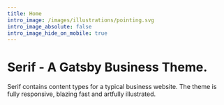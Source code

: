 ```yaml
---
title: Home
intro_image: /images/illustrations/pointing.svg
intro_image_absolute: false
intro_image_hide_on_mobile: true
---
```


# Serif - A Gatsby Business Theme.

Serif contains content types for a typical business website. The theme is fully responsive, blazing fast and artfully illustrated.
